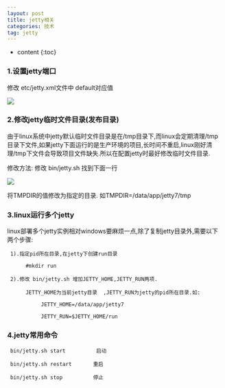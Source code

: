 ```yaml
---
layout: post
title: jetty相关
categories: 技术
tag: jetty 
---
```

* content
{:toc}

### 1.设置jetty端口   

修改 etc/jetty.xml文件中 default对应值

[![](http://7xt682.com2.z0.glb.clouddn.com/jetty1.png)](http://7xt682.com2.z0.glb.clouddn.com/jetty1.png)

### 2.修改jetty临时文件目录(发布目录)

由于linux系统中jetty默认临时文件目录是在/tmp目录下,而linux会定期清理/tmp目录下文件,如果jetty下面运行的是生产环境的项目,长时间不重启,linux刚好清理/tmp下文件会导致项目文件缺失.所以在配置jetty时最好修改临时文件目录.

 

修改方法: 修改 bin/jetty.sh 找到下面一行

[![](http://7xt682.com2.z0.glb.clouddn.com/jetty2.png)](http://7xt682.com2.z0.glb.clouddn.com/jetty2.png)

将TMPDIR的值修改为指定的目录. 如TMPDIR=/data/app/jetty7/tmp

 

### 3.linux运行多个jetty

 linux部署多个jetty实例相对windows要麻烦一点,除了复制jetty目录外,需要以下两个步骤:

     1).指定pid所在目录,在jetty下创建run目录

          #mkdir run

     2).修改 bin/jetty.sh 增加JETTY_HOME,JETTY_RUN两项.

          JETTY_HOME为当前jetty目录  ,JETTY_RUN为jetty的pid所在目录.如:

               JETTY_HOME=/data/app/jetty7

               JETTY_RUN=$JETTY_HOME/run

          

 

### 4.jetty常用命令

     bin/jetty.sh start          启动

     bin/jetty.sh restart       重启

     bin/jetty.sh stop          停止

